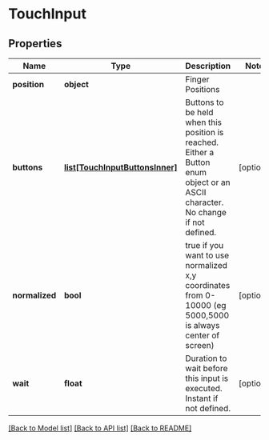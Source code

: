 # TouchInput



## Properties
Name | Type | Description | Notes
------------ | ------------- | ------------- | -------------
**position** | **object** | Finger Positions | 
**buttons** | [**list[TouchInputButtonsInner]**](TouchInputButtonsInner.md) | Buttons to be held when this position is reached. Either a Button enum object or an ASCII character. No change if not defined. | [optional] 
**normalized** | **bool** | true if you want to use normalized x,y coordinates from 0-10000 (eg 5000,5000 is always center of screen) | [optional] 
**wait** | **float** | Duration to wait before this input is executed.  Instant if not defined. | [optional] 

[[Back to Model list]](../README.md#documentation-for-models) [[Back to API list]](../README.md#documentation-for-api-endpoints) [[Back to README]](../README.md)


